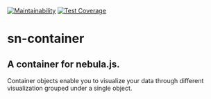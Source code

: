 [![Maintainability](https://api.codeclimate.com/v1/badges/cdd250d324ff40db87fe/maintainability)](https://codeclimate.com/github/qlik-oss/sn-container/maintainability)
[![Test Coverage](https://api.codeclimate.com/v1/badges/cdd250d324ff40db87fe/test_coverage)](https://codeclimate.com/github/qlik-oss/sn-container/test_coverage)

# sn-container

## A container for nebula.js.

Container objects enable you to visualize your data through different visualization grouped under a single object.
